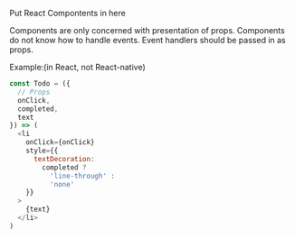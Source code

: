 Put React Compontents in here

Components are only concerned with presentation of props.
Components do not know how to handle events. 
Event handlers should be passed in as props.

Example:(in React, not React-native)
```javascript
const Todo = ({
  // Props
  onClick,
  completed,
  text
}) => (
  <li
    onClick={onClick}
    style={{
      textDecoration:
        completed ? 
          'line-through' :
          'none'
    }} 
  >
    {text}
  </li>
)
```
